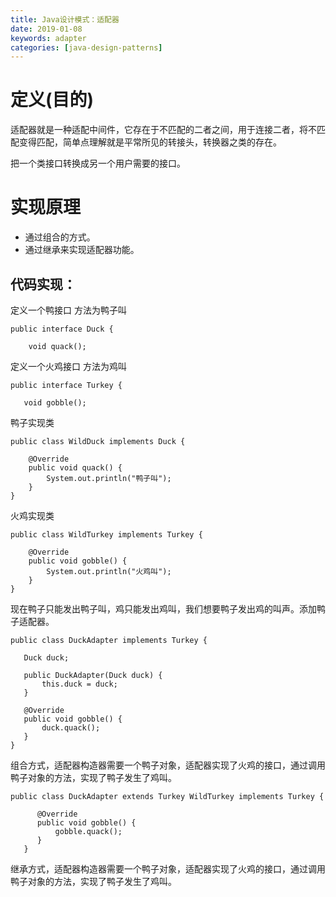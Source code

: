 ```yaml
---
title: Java设计模式：适配器
date: 2019-01-08 
keywords: adapter
categories: [java-design-patterns]
---
```

# 定义(目的)
适配器就是一种适配中间件，它存在于不匹配的二者之间，用于连接二者，将不匹配变得匹配，简单点理解就是平常所见的转接头，转换器之类的存在。

把一个类接口转换成另一个用户需要的接口。

# 实现原理

- 通过组合的方式。
- 通过继承来实现适配器功能。

## 代码实现：
    
   定义一个鸭接口 方法为鸭子叫
    
    public interface Duck {
    
        void quack();
   
   定义一个火鸡接口 方法为鸡叫
   
    public interface Turkey {
   
       void gobble();    
   
   鸭子实现类
   
    public class WildDuck implements Duck {
    
        @Override
        public void quack() {
            System.out.println("鸭子叫");
        }
    }    
    
   火鸡实现类
    
    public class WildTurkey implements Turkey {
    
        @Override
        public void gobble() {
            System.out.println("火鸡叫");
        }
    } 
    
   现在鸭子只能发出鸭子叫，鸡只能发出鸡叫，我们想要鸭子发出鸡的叫声。添加鸭子适配器。
   
    public class DuckAdapter implements Turkey {
   
       Duck duck;
   
       public DuckAdapter(Duck duck) {
           this.duck = duck;
       }
   
       @Override
       public void gobble() {
           duck.quack();
       }
    }
   
   组合方式，适配器构造器需要一个鸭子对象，适配器实现了火鸡的接口，通过调用鸭子对象的方法，实现了鸭子发生了鸡叫。
   
    public class DuckAdapter extends Turkey WildTurkey implements Turkey {
      
          @Override
          public void gobble() {
              gobble.quack();
          }
       }
       
   继承方式，适配器构造器需要一个鸭子对象，适配器实现了火鸡的接口，通过调用鸭子对象的方法，实现了鸭子发生了鸡叫。
